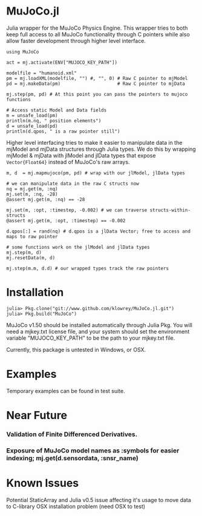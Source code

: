 # MuJoCo.jl
Julia wrapper for the MuJoCo Physics Engine. This wrapper tries to both keep full access to all MuJoCo functionality through C pointers while also allow faster development through higher level interface.

```
using MuJoCo

act = mj.activate(ENV["MUJOCO_KEY_PATH"])

modelfile = "humanoid.xml"
pm = mj.loadXML(modelfile, "") #, "", 0) # Raw C pointer to mjModel
pd = mj.makeData(pm)                     # Raw C pointer to mjData

mj.step(pm, pd) # At this point you can pass the pointers to mujoco functions

# Access static Model and Data fields
m = unsafe_load(pm)
println(m.nq, " position elements")
d = unsafe_load(pd)
println(d.qpos, " is a raw pointer still")
```

Higher level interfacing tries to make it easier to manipulate data in the mjModel and mjData structures through Julia types. We do this by wrapping mjModel & mjData with jlModel and jlData types that expose ```Vector{Float64}``` instead of MuJoCo's raw arrays.

```
m, d  = mj.mapmujoco(pm, pd) # wrap with our jlModel, jlData types

# we can manipulate data in the raw C structs now
nq = mj.get(m, :nq)
mj.set(m, :nq, -28)
@assert mj.get(m, :nq) == -28

mj.set(m, :opt, :timestep, -0.002) # we can traverse structs-within-structs
@assert mj.get(m, :opt, :timestep) == -0.002

d.qpos[:] = rand(nq) # d.qpos is a jlData Vector; free to access and maps to raw pointer

# some functions work on the jlModel and jlData types
mj.step(m, d)
mj.resetData(m, d)

mj.step(m.m, d.d) # our wrapped types track the raw pointers
```

# Installation

```
julia> Pkg.clone("git://www.github.com/klowrey/MuJoCo.jl.git")
julia> Pkg.build("MuJoCo")
```
MuJoCo v1.50 should be installed automatically through Julia Pkg. You will need a mjkey.txt license file, and your system should set the environment variable "MUJOCO_KEY_PATH" to be the path to your mjkey.txt file.

Currently, this package is untested in Windows, or OSX.

# Examples
Temporary examples can be found in test suite. 

# Near Future
### Validation of Finite Differenced Derivatives.
### Exposure of MuJoCo model names as :symbols for easier indexing; mj.get(d.sensordata, :snsr_name)


# Known Issues
Potential StaticArray and Julia v0.5 issue affecting it's usage to move data to C-library
OSX installation problem (need OSX to test)

